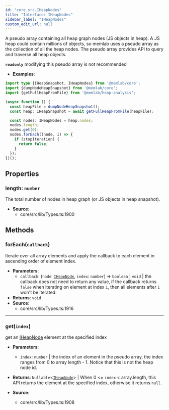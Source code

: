 ```yaml
---
id: "core_src.IHeapNodes"
title: "Interface: IHeapNodes"
sidebar_label: "IHeapNodes"
custom_edit_url: null
---
```


A pseudo array containing all heap graph nodes (JS objects
in heap). A JS heap could contain millions of objects, so memlab uses
a pseudo array as the collection of all the heap nodes. The pseudo
array provides API to query and traverse all heap objects.

**`readonly`** modifying this pseudo array is not recommended

* **Examples**:
```typescript
import type {IHeapSnapshot, IHeapNodes} from '@memlab/core';
import {dumpNodeHeapSnapshot} from '@memlab/core';
import {getFullHeapFromFile} from '@memlab/heap-analysis';

(async function () {
  const heapFile = dumpNodeHeapSnapshot();
  const heap: IHeapSnapshot = await getFullHeapFromFile(heapFile);

  const nodes: IHeapNodes = heap.nodes;
  nodes.length;
  nodes.get(0);
  nodes.forEach((node, i) => {
    if (stopIteration) {
      return false;
    }
  });
})();
```

## Properties

### <a id="length" name="length"></a> **length**: `number`

The total number of nodes in heap graph (or JS objects in heap
snapshot).

 * **Source**:
    * core/src/lib/Types.ts:1900

## Methods

### <a id="foreach"></a>**forEach**(`callback`)

Iterate over all array elements and apply the callback
to each element in ascending order of element index.

 * **Parameters**:
    * `callback`: (`node`: [`IHeapNode`](core_src.IHeapNode.md), `index`: `number`) => `boolean` \| `void` | the callback does not need to return any value, if the callback returns `false` when iterating on element at index `i`, then all elements after `i` won't be iterated.
 * **Returns**: `void`
 * **Source**:
    * core/src/lib/Types.ts:1916

___

### <a id="get"></a>**get**(`index`)

get an [IHeapNode](core_src.IHeapNode.md) element at the specified index

 * **Parameters**:
    * `index`: `number` | the index of an element in the pseudo array, the index ranges from 0 to array length - 1. Notice that this is not the heap node id.
 * **Returns**: `Nullable`<[`IHeapNode`](core_src.IHeapNode.md)\> | When 0 <= `index` < array.length, this API returns the element
at the specified index, otherwise it returns `null`.

 * **Source**:
    * core/src/lib/Types.ts:1908

